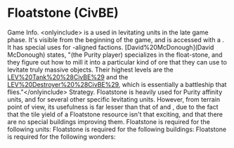 # Floatstone (CivBE)

Game Info.
&lt;onlyinclude&gt; is a used in levitating units in the late game phase. It's visible from the beginning of the game, and is accessed with a . It has special uses for -aligned factions. [David%20McDonough](David McDonough) states, "(the Purity player) specializes in the float-stone, and they figure out how to mill it into a particular kind of ore that they can use to levitate truly massive objects. Their highest levels are the [LEV%20Tank%20%28CivBE%29](LEV-Tanks) and the [LEV%20Destroyer%20%28CivBE%29](LEV-Destroyer), which is essentially a battleship that flies."&lt;/onlyinclude&gt;
Strategy.
Floatstone is heavily used for Purity affinity units, and for several other specific levitating units. However, from terrain point of view, its usefulness is far lesser than that of and , due to the fact that the tile yield of a Floatstone resource isn't that exciting, and that there are no special buildings improving them. 
Floatstone is required for the following units:
Floatstone is required for the following buildings:
Floatstone is required for the following wonders: